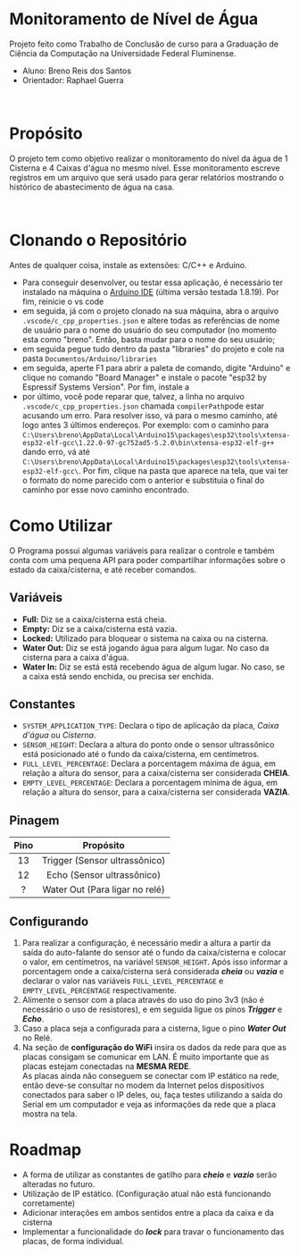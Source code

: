 # Monitoramento de Nível de Água

Projeto feito como Trabalho de Conclusão de curso para a Graduação de Ciência da Computação na Universidade Federal Fluminense.

- Aluno: Breno Reis dos Santos
- Orientador: Raphael Guerra

<br>

# Propósito

O projeto tem como objetivo realizar o monitoramento do nível da água de 1 Cisterna e 4 Caixas d'água no mesmo nível. Esse monitoramento escreve registros em um arquivo que será usado para gerar relatórios mostrando o histórico de abastecimento de água na casa.

<br>

# Clonando o Repositório

Antes de qualquer coisa, instale as extensões: C/C++ e Arduino.

- Para conseguir desenvolver, ou testar essa aplicação, é necessário ter instalado na máquina o [Arduino IDE](https://www.arduino.cc/en/software) (última versão testada 1.8.19). Por fim, reinicie o vs code
- em seguida, já com o projeto clonado na sua máquina, abra o arquivo ```.vscode/c_cpp_properties.json``` e altere todas as referências de nome de usuário para o nome do usuário do seu computador (no momento esta como "breno". Então, basta mudar para o nome do seu usuário;
- em seguida pegue tudo dentro da pasta "libraries" do projeto e cole na pasta ```Documentos/Arduino/libraries```
- em seguida, aperte F1 para abrir a paleta de comando, digite "Arduino" e clique no comando "Board Manager" e instale o pacote "esp32 by Espressif Systems Version". Por fim, instale a 
- por último, você pode reparar que, talvez, a linha no arquivo ```.vscode/c_cpp_properties.json``` chamada ```compilerPath```pode estar acusando um erro. Para resolver isso, vá para o mesmo caminho, até logo antes 3 últimos endereços. Por exemplo: com o caminho para ```C:\Users\breno\AppData\Local\Arduino15\packages\esp32\tools\xtensa-esp32-elf-gcc\1.22.0-97-gc752ad5-5.2.0\bin\xtensa-esp32-elf-g++``` dando erro, vá até ```C:\Users\breno\AppData\Local\Arduino15\packages\esp32\tools\xtensa-esp32-elf-gcc\```. Por fim, clique na pasta que aparece na tela, que vai ter o formato do nome parecido com o anterior e substituia o final do caminho por esse novo caminho encontrado.

# Como Utilizar

O Programa possui algumas variáveis para realizar o controle e também conta com uma pequena API para poder compartilhar informações sobre o estado da caixa/cisterna, e até receber comandos.

## Variáveis

- **Full:** Diz se a caixa/cisterna está cheia.
- **Empty:** Diz se a caixa/cisterna está vazia.
- **Locked:** Utilizado para bloquear o sistema na caixa ou na cisterna.
- **Water Out:** Diz se está jogando água para algum lugar. No caso da cisterna para a caixa d'água.
- **Water In:** Diz se está está recebendo água de algum lugar. No caso, se a caixa está sendo enchida, ou precisa ser enchida.

## Constantes
- ```SYSTEM_APPLICATION_TYPE```: Declara o tipo de aplicação da placa, *Caixa d'água* ou *Cisterna*.
- ```SENSOR_HEIGHT```: Declara a altura do ponto onde o sensor ultrassônico está posicionado até o fundo da caixa/cisterna, em centímetros.
- ```FULL_LEVEL_PERCENTAGE```: Declara a porcentagem máxima de água, em relação a altura do sensor, para a caixa/cisterna ser considerada **CHEIA**.
- ```EMPTY_LEVEL_PERCENTAGE```: Declara a porcentagem mínima de água, em relação a altura do sensor, para a caixa/cisterna ser considerada **VAZIA**.


## Pinagem

| Pino | Propósito |
| :-: | :-: |
| 13 | Trigger (Sensor ultrassônico) |
| 12 | Echo (Sensor ultrassônico) |
| ? | Water Out (Para ligar no relé) |

## Configurando

1. Para realizar a configuração, é necessário medir a altura a partir da saída do auto-falante do sensor até o fundo da caixa/cisterna e colocar o valor, em centímetros, na variável ```SENSOR_HEIGHT```. Após isso informar a porcentagem onde a caixa/cisterna será considerada ***cheia*** ou ***vazia*** e declarar o valor nas variáveis ```FULL_LEVEL_PERCENTAGE``` e ```EMPTY_LEVEL_PERCENTAGE``` respectivamente.
1. Alimente o sensor com a placa através do uso do pino 3v3 (não é necessário o uso de resistores), e em seguida ligue os pinos ***Trigger*** e ***Echo***.
1. Caso a placa seja a configurada para a cisterna, ligue o pino ***Water Out*** no Relé.
1. Na seção de **configuração do WiFi** insira os dados da rede para que as placas consigam se comunicar em LAN. É muito importante que as placas estejam conectadas na **MESMA REDE**. <br>
As placas ainda não conseguem se conectar com IP estático na rede, então deve-se consultar no modem da Internet pelos dispositivos conectados para saber o IP deles, ou, faça testes utilizando a saída do Serial em um computador e veja as informações da rede que a placa mostra na tela.

# Roadmap

- A forma de utilizar as constantes de gatilho para ***cheio*** e ***vazio*** serão alteradas no futuro.
- Utilização de IP estático. (Configuração atual não está funcionando corretamente)
- Adicionar interações em ambos sentidos entre a placa da caixa e da cisterna
- Implementar a funcionalidade do ***lock*** para travar o funcionamento das placas, de forma individual.
